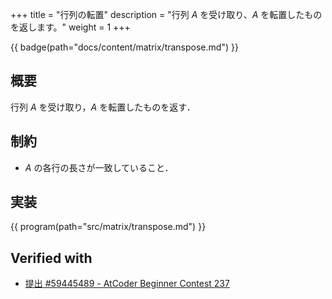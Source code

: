 +++
title = "行列の転置"
description = "行列 $A$ を受け取り、$A$ を転置したものを返します。"
weight = 1
+++

{{ badge(path="docs/content/matrix/transpose.md") }}

## 概要
行列 $A$ を受け取り，$A$ を転置したものを返す．

## 制約
- $A$ の各行の長さが一致していること．

## 実装
{{ program(path="src/matrix/transpose.md") }}

## Verified with
- [提出 #59445489 - AtCoder Beginner Contest 237](https://atcoder.jp/contests/abc237/submissions/59445489)
